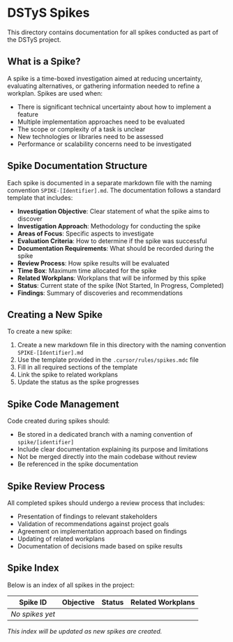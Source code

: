 # DSTyS Spikes

This directory contains documentation for all spikes conducted as part of the DSTyS project.

## What is a Spike?

A spike is a time-boxed investigation aimed at reducing uncertainty, evaluating alternatives, or gathering information needed to refine a workplan. Spikes are used when:
- There is significant technical uncertainty about how to implement a feature
- Multiple implementation approaches need to be evaluated
- The scope or complexity of a task is unclear
- New technologies or libraries need to be assessed
- Performance or scalability concerns need to be investigated

## Spike Documentation Structure

Each spike is documented in a separate markdown file with the naming convention `SPIKE-[Identifier].md`. The documentation follows a standard template that includes:

- **Investigation Objective**: Clear statement of what the spike aims to discover
- **Investigation Approach**: Methodology for conducting the spike
- **Areas of Focus**: Specific aspects to investigate
- **Evaluation Criteria**: How to determine if the spike was successful
- **Documentation Requirements**: What should be recorded during the spike
- **Review Process**: How spike results will be evaluated
- **Time Box**: Maximum time allocated for the spike
- **Related Workplans**: Workplans that will be informed by this spike
- **Status**: Current state of the spike (Not Started, In Progress, Completed)
- **Findings**: Summary of discoveries and recommendations

## Creating a New Spike

To create a new spike:

1. Create a new markdown file in this directory with the naming convention `SPIKE-[Identifier].md`
2. Use the template provided in the `.cursor/rules/spikes.mdc` file
3. Fill in all required sections of the template
4. Link the spike to related workplans
5. Update the status as the spike progresses

## Spike Code Management

Code created during spikes should:
- Be stored in a dedicated branch with a naming convention of `spike/[identifier]`
- Include clear documentation explaining its purpose and limitations
- Not be merged directly into the main codebase without review
- Be referenced in the spike documentation

## Spike Review Process

All completed spikes should undergo a review process that includes:
- Presentation of findings to relevant stakeholders
- Validation of recommendations against project goals
- Agreement on implementation approach based on findings
- Updating of related workplans
- Documentation of decisions made based on spike results

## Spike Index

Below is an index of all spikes in the project:

| Spike ID | Objective | Status | Related Workplans |
|----------|-----------|--------|-------------------|
| *No spikes yet* | | | |

*This index will be updated as new spikes are created.*

